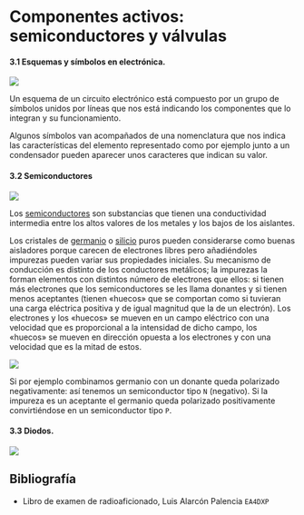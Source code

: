 # Componentes activos: semiconductores y válvulas

#### 3.1 Esquemas y símbolos en electrónica.

![](https://github.com/redeltaglio/RNMnetwork/raw/master/Images/simbolos.jpg)

Un esquema de un circuito electrónico está compuesto por un grupo de símbolos unidos por líneas que nos está indicando los componentes que lo integran y su funcionamiento.

Algunos símbolos van acompañados de una nomenclatura que nos indica las características del elemento representado como por ejemplo junto a un condensador pueden aparecer unos caracteres que indican su valor.

#### 3.2 Semiconductores

![](https://i2.wp.com/codigoespagueti.com/wp-content/uploads/2021/03/silicio-en-los-chips-1.jpg?resize=1280%2C720&quality=80&ssl=1)

Los [semiconductores](https://es.wikipedia.org/wiki/Semiconductor) son substancias que tienen una conductividad intermedia entre los altos valores de los metales y los bajos de los aislantes.

Los cristales de [germanio](https://es.wikipedia.org/wiki/Germanio) o [silicio](https://es.wikipedia.org/wiki/Silicio) puros pueden considerarse como buenas aisladores porque carecen de electrones libres pero añadiéndoles impurezas pueden variar sus propiedades iniciales. Su mecanismo de conducción es distinto de los conductores metálicos; la impurezas la forman elementos con distintos número de electrones que ellos: si tienen más electrones que los semiconductores se les llama donantes y si tienen menos aceptantes (tienen «huecos» que se comportan como si tuvieran una carga eléctrica positiva y de igual magnitud que la de un electrón). Los electrones y los «huecos» se mueven en un campo eléctrico con una velocidad que es proporcional a la intensidad de dicho campo, los «huecos» se mueven en dirección opuesta a los electrones y con una velocidad que es la mitad de estos.

![](https://upload.wikimedia.org/wikipedia/commons/8/8b/N-Type_Semiconductor_Bands.svg)

Si por ejemplo combinamos germanio con un donante queda polarizado negativamente: así tenemos un semiconductor tipo `N` (negativo). Si la impureza es un aceptante el germanio queda polarizado positivamente convirtiéndose en un semiconductor tipo `P`.

#### 3.3 Diodos.

![](https://upload.wikimedia.org/wikipedia/commons/d/d5/Diode-closeup.jpg)



## Bibliografía

- Libro de examen de radioaficionado, Luis Alarcón Palencia `EA4DXP`